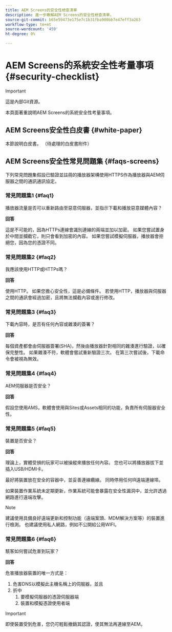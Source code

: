 ```yaml
---
title: AEM Screens的安全性檢查清單
description: 進一步瞭解AEM Screens的安全性檢查清單。
source-git-commit: b65e59473e175e7c1b31fba900bb7e47eff3a263
workflow-type: tm+mt
source-wordcount: '459'
ht-degree: 0%

---
```



# AEM Screens的系統安全性考量事項 {#security-checklist}

>[!IMPORTANT]
>這是內部Git資源。

本頁面著重說明AEM Screens的系統安全性考量事項。


## AEM Screens安全性白皮書 {#white-paper}

本節說明白皮書。 （待處理的白皮書附件）


## AEM Screens安全性常見問題集 {#faqs-screens}

下列常見問題集假設已驗證並註冊的播放器架構使用HTTPS作為播放器與AEM伺服器之間的通訊通訊協定。

### 常見問題集1 {#faq1}

播放器流量是否可以重新路由至惡意伺服器，並指示下載和播放惡意媒體內容？

**回答**

這是不可能的，因為HTTPs連線會識別連線的兩端並加以加密。 如果您嘗試置身於中間並攔截它，則只會看到加密的內容。 如果您嘗試模擬伺服器，播放器會拒絕您，因為您的憑證不同。


### 常見問題集2 {#faq2}

我應該使用HTTP或HTTPs嗎？

**回答**

使用HTTP。 如果您擔心安全性，這是必備條件。 若使用HTTP，播放器與伺服器之間的通訊會經過加密，且將無法攔截內容或進行修改。


### 常見問題集3 {#faq3}

下載內容時，是否有任何內容或雜湊的簽署？

**回答**

每個資產都會由伺服器簽署(SHA)，然後由播放器針對相同的雜湊進行驗證，以確保完整性。
如果雜湊不符，軟體會嘗試重新驗證三次。 在第三次嘗試後，下載命令會被視為無效。


### 常見問題集4 {#faq4}

AEM伺服器是否安全？

**回答**

假設您使用AMS，軟體會使用與Sites或Assets相同的功能，負責所有伺服器安全性。


### 常見問題集5 {#faq5}

裝置是否安全？

**回答**

理論上，實體受損的玩家可以被操縱來播放任何內容。 您也可以將播放器拔下並插入USB/HDMI卡。

最好將裝置放在安全的容器中，並妥善連線纜線。 同時停用任何IR遠端連線埠。

如果裝置作業系統未定期更新，作業系統可能會暴露在安全性漏洞中，並允許透過網路進行遠端攻擊。

>[!NOTE]
>
>建議使用具備良好遠端更新和控制功能（遠端案頭、MDM解決方案等）的裝置進行檢測。 也建議使用私人網路，例如不公開給公用WIFI。


### 常見問題集6 {#faq6}

駭客如何嘗試危害到玩家？

**回答**

危害播放器裝置的唯一方式是：

1. 危害DNS以模擬此主機名稱上的伺服器，並且
1. 折中
   1. 要模擬伺服器的憑證伺服器端
   1. 裝置和模擬憑證使用者端

>[!IMPORTANT]
>即使裝置受到危害，您仍可輕鬆撤銷其認證，使其無法再連線至AEM。





